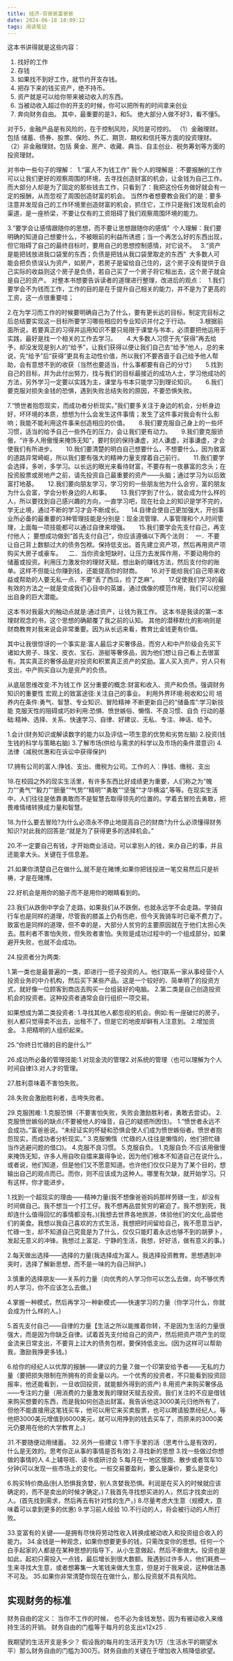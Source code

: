 ```yaml
---
title: 经济-穷爸爸富爸爸
date: 2024-06-18 18:09:12
tags: 阅读笔记
---
```



这本书讲得就是这些内容：
1. 找好的工作
2. 存钱
3. 如果找不到好工作，就节约开支存钱。
4. 把存下来的钱买资产，绝不持币。
5. 资产就是可以给你带来被动收入的东西。
6. 当被动收入超过你的开支的时候，你可以把所有的时间拿来创业
7. 奔向财务自由。
其中，最重要的是3，和5。
绝大部分人做不好3，看不懂5。

对于5，金融产品是有风险的，在于控制风险，风险是可控的。
（1）金融理财。包括 储蓄、债券、股票、保险、外汇、期货、期权和信托等方面的投资理财。
（2）非金融理财。包括 黄金、房产、收藏、典当、自主创业、税务筹划等方面的投资理财。

对书中一些句子的理解：
 1.“富人不为钱工作”
  我个人的理解是：不要报酬的工作可以让我们更好的观察周围的环境，去寻找创造财富的机会，让金钱为自己工作。而大部分人却是为了固定的那些钱去工作，只看到了：我把这份任务做好就会有一定的报酬，从而忽视了周围创造财富的机会。
  当然作者想要教会我们的是：要多注意并发现自己的工作环境里创造财富的机会，抓住它，工作只是我们发现机会的渠道，是一座桥梁，不要让仅有的工资阻碍了我们观察周围环境的能力。
  
3.“要学会让感情跟随你的思想，而不要让思想跟随你的感情”
 个人理解：我们要明确的知道自己想要什么，不被眼前的利益所诱惑；当一个再怎么好的东西出现，但它阻碍了自己的最终目标时，要用自己的思想控制感情，对它说不。
 
3.“资产是能把钱放进我口袋里的东西；负债是把钱从我口袋里取走的东西”
 大多数人可能会把负债误认为资产，如房产，若房子是留给自己住的，这个房子没有提供于自己实际的收益则这个房子是负债，若自己买了一个房子将它租出去，这个房子就会是自己的资产。
对整本书想要告诉读者的道理进行整理，改进后的观点：
 
1.我们要学会不为钱而工作，工作的目的是在于提升自己相关的能力，并不是为了更高的工资，这一点很重要哇；

2.在为学习而工作的时候要明确自己为了什么，要有更长远的目标，制定完目标之后总结要实现这一目标所要学习哪些相应的专业知识并付之于行动。
    
3.根据前面所说，若要真正的习得并运用知识不要只局限于课堂与书本，必须要把他运用于实践，最好是找一个相关的工作去学习。
    
4.大多数人习惯于先“获得”再去给予，却没发现是别人的“给予”，让我们获得以便让我们自己去“给予”他人，总的来说，先“给予”后“获得”更具有主动性价值，所以我们不要吝啬于自己给予他人帮助，会有意想不到的收获（当然也要适当，什么事都要有自己的分寸）
    
5.找到自己的目标，并为此付出努力，找与我们的目标最接近的成功人士，学习他成功的方法，另外学习一定要以实践为主，课堂与书本只能学习到理论知识。
    
6.我们要克服对损失金钱的恐惧，遇到失败总结失败的原因，不要恐惧失败。
    

7.“愤世者抱怨现实，而成功者分析现实。”我们要多关注于身边的机会，分析身边好，坏环境的本质，想想为什么会发生这件事情；发生了这件事对我会有什么影响；我能不能利用这件事来创造相应的价值。
    
8.我们要克服自己身上的一些坏习惯，适当的给予自己一些外在的压力，会让我们更有动力。
    
9.我们要克服骄傲，“许多人用傲慢来掩饰无知”，要时刻的保持谦虚，对人谦虚，对事谦虚，才会使我们有所进步。
    
10.我们要清楚的明白自己想要什么，不想要什么，因为致富的道路异常崎岖，所以我们要有强大的精神力量支撑着自己前行。
    
11.我们要学会选择，多听，多学习。以长远的眼光来看待财富，不要存有一夜暴富的念头；在投资股票或房地产之前，请先投资自己最重要的资产——头脑；通过学习为以后致富打地基。
    
12.我们要向朋友学习，学习穷的一些朋友他为什么会穷，富的朋友为什么会富，学会分析身边的人和事。
    
13.我们学到了什么，就会成为什么样的人，所以要找到自己感兴趣的方向，一直学习吧，现在社会上的知识是学不完的，学无止境，通过不断的学习才会不断成长。
   
14.自律会使自己更加强大，开创事业所必备的最重要的3种管理技能是分别是：现金流管理、人事管理和个人时间管理，上面每一项技能都可以通过自律来增强。
    
15.我们要学会先支付自己，再支付他人； 要想成功做到“首先支付自己”，你应该遵循以下两个法则：
 
一．不要让自己背上数额过大的债务包袱。保持低支出。首先建立资产项，然后再用资产项购买大房子或豪车。
  
二．当你资金短缺时，让压力去发挥作用，不要动用你的储蓄或投资。利用压力激发你的理财天赋，想出新的赚钱方法，然后支付你的账单。这样不但能让你赚到钱，还能提高你的财商。
    
16.对于能给我们自己带来收益或帮助的人要无私一点，不要“丢了西瓜，捡了芝麻”。
    
17.促使我们学习的最有效的方法之一就是变成我们心目中的英雄，通过偶像的模范作用，我们可以挖掘出自身的巨大潜能。


这本书对我最大的触动点就是:通过资产，让钱为我工作。
这本书是我读的第一本理财观念的书，这个思想的确颠覆了我之前的认知。
其他的潜移默化的影响则是财商教育对我来说会非常重要。因为从长远来看，教育比金钱更有价值。

其中让我很惊讶的一个事实是:富人最后才买奢侈品，而穷人和中产阶级会先买下诸如大房子、珠宝、皮衣、宝石、游艇等奢侈品，因为他们想让自己看上去很富有。其实真正的奢侈品是对投资和积累真正资产的奖励。富人买入资产，穷人只有支出，中产购买自以为是资产的负债。

从底层思维改变:不为钱工作
区分重要的概念:财富和收入、资产和负债。强调财务知识的重要性
宏观上的致富途径:关注自己的事业。
利用外界环境:税收和公司
培养内在条件:勇气、智慧、专业知识、冒险精神
不断更新自己的“储备库”:学习新技能
克服天性的阻碍或巧妙利用:恐惧、愤世嫉俗、懒惰、不良习惯、自负
行动的基础:精神、选择、关系、快速学习、自律、好建议、无私、专注、神话、给予。

1.会计(财务知识或解读数字的能力以及评估一项生意的优势和劣势左脑)
2.投资(钱生钱的科学与策略右脑)
3.了解市场(供给与需求的科学以及市场的条件潜意识)
4.法律（减税优惠和在诉讼中获得保护)

17.拥有公司的富人:挣钱、支出、缴税为公司。工作的人︰挣钱、缴税、支出

18.在校园之外的现实生活里，有许多东西比好成绩更为重要，人们称之为“魄力”“勇气”“毅力”“胆量”“气势”“精明”“勇敢”“坚强”“才华横溢”,等等。在现实生活中，人们往往是依靠勇敢而不是智慧去取得领先的位置的。学着去冒险去勇敢，把畏难情绪转换成力量和智慧。

18.为什么要去冒险?为什么必须永不停止地提高自己的财商?为什么必须懂得财务知识?对此我的回答是:“就是为了获得更多的选择机会。”

20.不一定要自己有钱，才开始商业活动，可以拿别人的钱，来办自己的事，并且还能拿大头。关键在于信息差。

21.如果你清楚自己在做什么,就不是在赌博;如果你把钱投进一笔交易然后只是祈祷，才是在赌博。

22.好机会是用你的脑子而不是用你的眼睛看到的。

23.我们从跌倒中学会了走路，如果我们从不跌倒，也就永远学不会走路。学骑自行车也是同样的道理，尽管我的膝盖上仍有伤疤，但今天我骑车时已毫不费力了。致富也是同样的道理，但不幸的是，大部分人贫穷的主要原因就在于他们太担心失去。胜利者不害怕失败，但失败者害怕。失败是成功过程中的一个组成部分，如果避开失败，也就不会成功。

24.投资者分为两类:

1.第一类也是最普遍的一类，即进行一揽子投资的人。他们联系一家从事经营个人投资业务的中介机构，然后买下某些产品。这是一个较好的、简单明了的投资方式，就好像一位顾客到商店去购买一台组装好的电脑。
2.第二类是自己创造投资机会的投资者。这种投资者通常会自行组织一项交易。

如果想成为第二类投资者:
1.寻找其他人都忽视的机会。例如:有一座破烂的房子，别人都只觉得卖不出去，出租不了，但是它的地皮却鲜有人注意到。
2.增加资金。
3.把精明的人组织起来。

25.“你终日忙碌的目的是什么?”

26.成功所必备的管理技能:1.对现金流的管理2.对系统的管理（也可以理解为个人时间自律)3.对人才的管理。

27.胜利意味着不害怕失败。

28.失败会激励胜利者，击垮失败者。

29.克服困难:
1.克服恐惧（不要害怕失败，失败会激励胜利者，勇敢去尝试)。
2.克服愤世嫉俗的缺点(不要被他人的噪音，自己的疑惑所困住)。
1.“愤世者永远不会成功。”富爸爸说。“未经证实的怀疑和恐惧会使人们成为愤世嫉俗者。愤世者抱怨现实，而成功者分析现实。”
3.克服懒惰（忙碌的人往往是懒惰的，他们把忙碌当作逃避问题的借口)。
4.克服不良习惯。
5.克服自负。
1.克服自负:不应该用傲慢来掩饰无知，许多人用自吹自擂来赢得争论，因为他们根本不知道自己在说什么，或者说，他们知道，但是他们又不愿意知道。也许他们仅仅只是为了某个目的，想输出自己的观点而已。而你，则不应该成为这种人。哪里有欠缺，就开始学习。只有这样，你才能进步。

1.找到一个超现实的理由——精神力量(我不想像爸爸妈妈那样劳碌一生，却没有时间做自己。我不想当一个打工仔。我不想再品尝贫穷的窘迫了。我不想到死，我却连什么值得回忆的事情都没有。)(我想去世界各地旅游，体验他们的文化,品尝他们的美食。我想以我自己喜欢的方式生活，我想把时间留给自己，我不愿意当驴，忙碌一生，却不知道自己究竟是为了什么，仅仅只能盯着永远也够不到的胡萝卜，发起无意义的冲锋。我想过上富足、宁静的生活，我想，好好活，做有意义的事。)

2.每天做出选择——选择的力量(我选择成为富人。我选择投资教育。思想遇到冲突时，选择了解新思想，而不是一味的为自己辩护。)

3.慎重的选择朋友——关系的力量（向优秀的人学习你可以怎么去做，向不够优秀的人学习，你不应该怎么去做。)

4.掌握一种模式，然后再学习一种新模式——快速学习的力量（你学习什么，你就会成为什么样的人。)

5.首先支付自己——自律的力量【生活之所以能推着你转，不是因为生活的力量很强大，而是因为你缺乏自律。试着首先支付给自己的资产，然后把资产项产生的现金流来日常支出，不要背上过大的债务包袱，要保持低支出。(因为这样可以帮助我，激励我挣更多钱。)

6.给你的经纪人以优厚的报酬——建议的力量
7.做一个印第安给予者——无私的力量（要把损失限制在所拥有的资金量以内。一个优秀的投资者，不只能看到投资回报率，他还能看到，一旦收回投资，就能额外得到的资产)
8.用资产来购买奢侈品——专注的力量（用消费的力量激发我的理财天赋去投资。我们关注的不应是借钱来购买想要的东西，而是我如何创造出财富。我告诉他这3000美元归他所有了，但他不能直接用这笔钱买车，他可以用它来买卖股票，也可以聘请股票经纪人。等他把3000美元增值到6000美元，就可以用挣到的钱去买车了，而原来的3000美元仍要用在他的大学教育上。)

31.不要随便动用储蓄。
32.另外一些建议
1.停下手里的活（思考什么是有效的，什么是无效的。思考你正从事的事情是否有效)
2.寻找新的思想
3.找一些做过你想做的事情的人
4.上辅导班、读书或研讨会
5.每月在一地区慢跑、散步或者驾车10分钟(可以发现一些市场上的变化。一桩交易要盈利，要么是廉价，要么是变化)

6.购买特价商品(别人恐惧我贪婪，别人贪婪我恐惧。利润是在买入的时候就应该确定的，而不是卖出的时候才确定。)
7.我首先寻找想买进的人，然后才找卖出的人。(首先找到需求，然后再去有针对性的生产。)
8.尽量考虑大生意（规模大，意味着可以拿到更多的优惠)
9.学习前人经验
10.不行动的人，将会被行动的人所打败。

33.变富有的关键——是拥有尽快将劳动性收入转换成被动收入和投资组合收入的能力。
34.金钱是一种观念，如果你想要更多的钱，只需改变你的思想。任何一个白手起家的人都是在某种思想的指导下，从小生意做起，然后不断做大。投资也是如此，起初只需投入一点钱，最后增长到很大数额。我遇到过许多人，他们耗费—生来寻找大生意，或者想筹集一大笔钱来做大生意，但是对于我来说，这种做法愚不可及。
35.如果你非常清楚你现在在做什么，那么投资就不具有风险。


## 实现财务的标准
财务自由的定义： 当你不工作的时候， 也不必为金钱发愁，因为有被动收入来维持生活的开销。
财务自由的门槛等于每月的总支出x12x25 .

我期望的生活开支是多少？ 假设我的每月的生活开支为1万（生活水平的期望水平）那么财务自由的门槛为300万。财务自由的关键在于增加收入核降低欲望。
